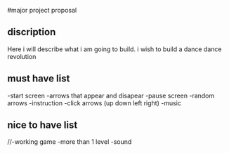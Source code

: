 #major project proposal

## discription
Here i will describe what i am going to build. i wish to build a dance dance revolution

## must have list
-start screen
-arrows that appear and disapear
-pause screen
-random arrows
-instruction
-click arrows (up down left right)
-music


## nice to have list
//-working game
-more than 1 level
-sound